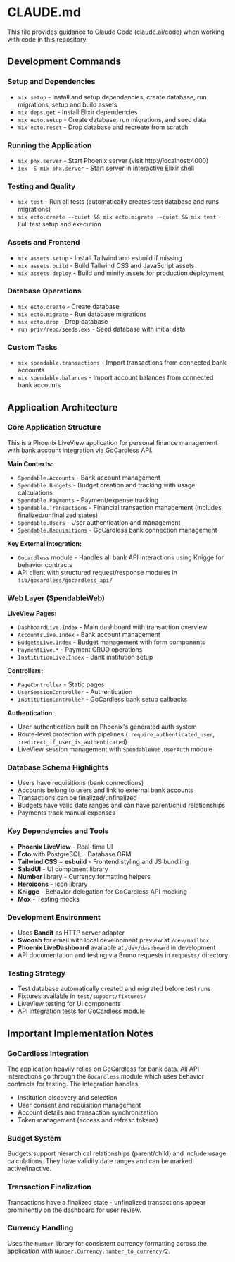 # CLAUDE.md

This file provides guidance to Claude Code (claude.ai/code) when working with code in this repository.

## Development Commands

### Setup and Dependencies
- `mix setup` - Install and setup dependencies, create database, run migrations, setup and build assets
- `mix deps.get` - Install Elixir dependencies
- `mix ecto.setup` - Create database, run migrations, and seed data
- `mix ecto.reset` - Drop database and recreate from scratch

### Running the Application
- `mix phx.server` - Start Phoenix server (visit http://localhost:4000)
- `iex -S mix phx.server` - Start server in interactive Elixir shell

### Testing and Quality
- `mix test` - Run all tests (automatically creates test database and runs migrations)
- `mix ecto.create --quiet && mix ecto.migrate --quiet && mix test` - Full test setup and execution

### Assets and Frontend
- `mix assets.setup` - Install Tailwind and esbuild if missing
- `mix assets.build` - Build Tailwind CSS and JavaScript assets
- `mix assets.deploy` - Build and minify assets for production deployment

### Database Operations
- `mix ecto.create` - Create database
- `mix ecto.migrate` - Run database migrations
- `mix ecto.drop` - Drop database
- `run priv/repo/seeds.exs` - Seed database with initial data

### Custom Tasks
- `mix spendable.transactions` - Import transactions from connected bank accounts
- `mix spendable.balances` - Import account balances from connected bank accounts

## Application Architecture

### Core Application Structure
This is a Phoenix LiveView application for personal finance management with bank account integration via GoCardless API.

**Main Contexts:**
- `Spendable.Accounts` - Bank account management
- `Spendable.Budgets` - Budget creation and tracking with usage calculations
- `Spendable.Payments` - Payment/expense tracking
- `Spendable.Transactions` - Financial transaction management (includes finalized/unfinalized states)
- `Spendable.Users` - User authentication and management
- `Spendable.Requisitions` - GoCardless bank connection management

**Key External Integration:**
- `Gocardless` module - Handles all bank API interactions using Knigge for behavior contracts
- API client with structured request/response modules in `lib/gocardless/gocardless_api/`

### Web Layer (SpendableWeb)
**LiveView Pages:**
- `DashboardLive.Index` - Main dashboard with transaction overview
- `AccountsLive.Index` - Bank account management
- `BudgetsLive.Index` - Budget management with form components
- `PaymentLive.*` - Payment CRUD operations
- `InstitutionLive.Index` - Bank institution setup

**Controllers:**
- `PageController` - Static pages
- `UserSessionController` - Authentication
- `InstitutionController` - GoCardless bank setup callbacks

**Authentication:**
- User authentication built on Phoenix's generated auth system
- Route-level protection with pipelines (`:require_authenticated_user`, `:redirect_if_user_is_authenticated`)
- LiveView session management with `SpendableWeb.UserAuth` module

### Database Schema Highlights
- Users have requisitions (bank connections)
- Accounts belong to users and link to external bank accounts
- Transactions can be finalized/unfinalized
- Budgets have valid date ranges and can have parent/child relationships
- Payments track manual expenses

### Key Dependencies and Tools
- **Phoenix LiveView** - Real-time UI
- **Ecto** with PostgreSQL - Database ORM
- **Tailwind CSS** + **esbuild** - Frontend styling and JS bundling
- **SaladUI** - UI component library
- **Number** library - Currency formatting helpers
- **Heroicons** - Icon library
- **Knigge** - Behavior delegation for GoCardless API mocking
- **Mox** - Testing mocks

### Development Environment
- Uses **Bandit** as HTTP server adapter
- **Swoosh** for email with local development preview at `/dev/mailbox`
- **Phoenix LiveDashboard** available at `/dev/dashboard` in development
- API documentation and testing via Bruno requests in `requests/` directory

### Testing Strategy
- Test database automatically created and migrated before test runs
- Fixtures available in `test/support/fixtures/`
- LiveView testing for UI components
- API integration tests for GoCardless module

## Important Implementation Notes

### GoCardless Integration
The application heavily relies on GoCardless for bank data. All API interactions go through the `Gocardless` module which uses behavior contracts for testing. The integration handles:
- Institution discovery and selection
- User consent and requisition management  
- Account details and transaction synchronization
- Token management (access and refresh tokens)

### Budget System
Budgets support hierarchical relationships (parent/child) and include usage calculations. They have validity date ranges and can be marked active/inactive.

### Transaction Finalization
Transactions have a finalized state - unfinalized transactions appear prominently on the dashboard for user review.

### Currency Handling
Uses the `Number` library for consistent currency formatting across the application with `Number.Currency.number_to_currency/2`.
